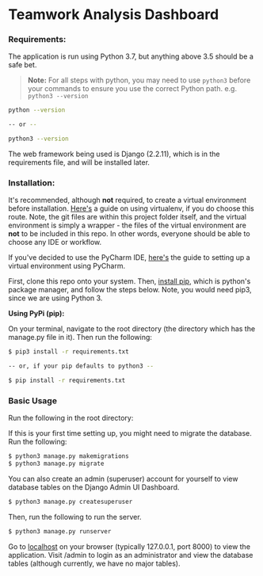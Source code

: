 # Teamwork Analysis Dashboard

### Requirements:

The application is run using Python 3.7, but anything above 3.5 should be a safe bet.
> **Note:** For all steps with python, you may need to use `python3` before your commands to ensure you use the correct Python path. e.g. `python3 --version`

```bash
python --version

-- or --

python3 --version
```

The web framework being used is Django (2.2.11), which is in the requirements file, and will be installed later.


### Installation:

It's recommended, although **not** required, to create a virtual environment before installation. [Here's][virtualenv-link] a guide on using virtualenv, if you do choose this route. Note, the git files are within this project folder itself, and the virtual environment is simply a wrapper - the files of the virtual environment are **not** to be included in this repo. In other words, everyone should be able to choose any IDE or workflow. 

If you've decided to use the PyCharm IDE, [here's][pycharm-virtualenv-link] the guide to setting up a virtual environment using PyCharm.

First, clone this repo onto your system. Then, [install pip][pip-link], which is python's package manager, and follow the steps below. Note, you would need pip3, since we are using Python 3.

**Using PyPi (pip):**

On your terminal, navigate to the root directory (the directory which has the manage.py file in it). Then run the following:

```bash
$ pip3 install -r requirements.txt

-- or, if your pip defaults to python3 --

$ pip install -r requirements.txt
```

### Basic Usage

Run the following in the root directory:

If this is your first time setting up, you might need to migrate the database. Run the following:

```bash
$ python3 manage.py makemigrations
$ python3 manage.py migrate
```

You can also create an admin (superuser) account for yourself to view database tables on the Django Admin UI Dashboard.

```bash
$ python3 manage.py createsuperuser
```

Then, run the following to run the server.

```bash
$ python3 manage.py runserver
```

Go to [localhost][localhost-link] on your browser (typically 127.0.0.1, port 8000) to view the application. Visit /admin to login as an administrator and view the database tables (although currently, we have no major tables).

<!-- Markdown links -->

[localhost-link]: http://localhost:8000/
[virtualenv-link]: https://virtualenv.pypa.io/en/latest/installation.html
[pip-link]: https://pip.pypa.io/en/stable/installing/
[pycharm-virtualenv-link]: https://www.jetbrains.com/help/pycharm/creating-virtual-environment.html